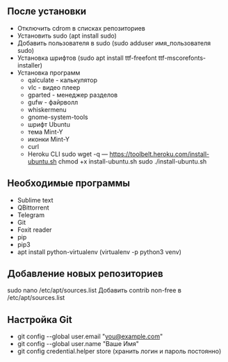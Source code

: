 ## После установки

- Отключить cdrom в списках репозиториев
- Установить sudo (apt install sudo)
- Добавить пользователя в sudo (sudo adduser имя_пользователя sudo)
- Установка шрифтов (sudo apt install ttf-freefont ttf-mscorefonts-installer)
- Установка программ
	* qalculate - калькулятор
	* vlc - видео плеер
	* gparted - менеджер разделов
	* gufw - файрволл
	* whiskermenu
	* gnome-system-tools
	* шрифт Ubuntu
	* тема Mint-Y
	* иконки Mint-Y
	* curl
	* Heroku CLI
		sudo wget -q — https://toolbelt.heroku.com/install-ubuntu.sh
		chmod +x install-ubuntu.sh
		sudo ./install-ubuntu.sh


## Необходимые программы

- Sublime text
- QBittorrent
- Telegram
- Git
- Foxit reader
- pip
- pip3
- apt install python-virtualenv (virtualenv -p python3 venv)



## Добавление новых репозиториев

sudo nano /etc/apt/sources.list
Добавить contrib non-free в /etc/apt/sources.list

## Настройка Git

- git config --global user.email "you@example.com"
- git config --global user.name "Ваше Имя"
- git config credential.helper store (хранить логин и пароль постоянно)

